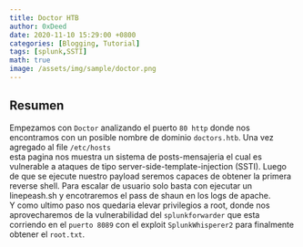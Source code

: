 ```yaml
---
title: Doctor HTB
author: 0xDeed
date: 2020-11-10 15:29:00 +0800
categories: [Blogging, Tutorial]
tags: [splunk,SSTI]
math: true
image: /assets/img/sample/doctor.png
---
```

## Resumen

Empezamos con `Doctor` analizando el puerto `80 http` donde nos encontramos con un posible nombre de dominio `doctors.htb`. 
Una vez agregado al file `/etc/hosts`\
esta pagina nos muestra un sistema de posts-mensajeria el cual es vulnerable a ataques de tipo server-side-template-injection (SSTI). Luego de que se ejecute nuestro payload
seremos capaces de obtener la primera reverse shell. Para escalar de usuario solo basta con ejecutar un linepeash.sh y encotraremos el pass de shaun en los logs de apache.\
Y como ultimo paso 
nos quedaria elevar privilegios a root, donde nos aprovecharemos de la vulnerabilidad del `splunkforwarder` que esta corriendo en el `puerto 8089` con el exploit `SplunkWhisperer2` para finalmente obtener el `root.txt`. 

